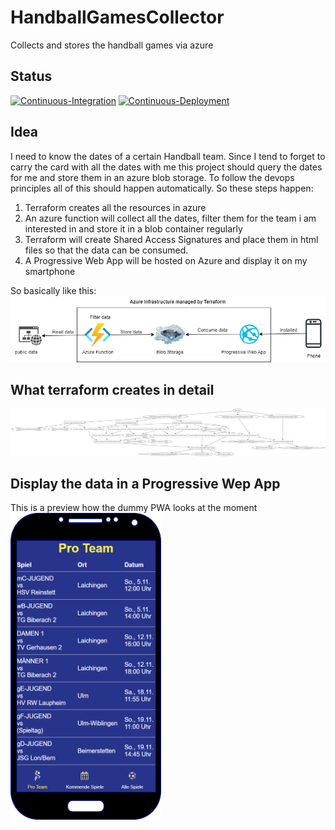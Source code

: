 # HandballGamesCollector
Collects and stores the handball games via azure

## Status
[![Continuous-Integration](https://github.com/Blune/HandballGamesCollector/actions/workflows/ci-pipeline.yaml/badge.svg)](https://github.com/Blune/HandballGamesCollector/actions/workflows/ci-pipeline.yaml)
[![Continuous-Deployment](https://github.com/Blune/HandballGamesCollector/actions/workflows/cd-pipeline.yaml/badge.svg)](https://github.com/Blune/HandballGamesCollector/actions/workflows/cd-pipeline.yaml)

## Idea
I need to know the dates of a certain Handball team.
Since I tend to forget to carry the card with all the dates with me this project should query the dates for me and store them in an azure blob storage.
To follow the devops principles all of this should happen automatically.
So these steps happen:

1. Terraform creates all the resources in azure
2. An azure function will collect all the dates, filter them for the team i am interested in and store it in a blob container regularly
3. Terraform will create Shared Access Signatures and place them in html files so that the data can be consumed.
4. A Progressive Web App will be hosted on Azure and display it on my smartphone

So basically like this:
![Workflow graph](documentation/workflow.png)

## What terraform creates in detail

![Terraform graph](documentation/terraform_resources.svg)

## Display the data in a Progressive Wep App

This is a preview how the dummy PWA looks at the moment    
![PWA](documentation/pwa.png)
